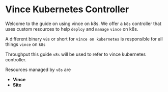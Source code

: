 # Vince Kubernetes Controller

Welcome to the guide on using vince on k8s. We offer a `k8s` controller that uses
custom resources to help `deploy` and `manage` `vince` on k8s.

A different binary `v8s` or short for `vince on kubernetes` is responsible for all 
things `vince` on `k8s`

Throughput this guide `v8s` will be used to refer to vince kubernetes controller.

Resources managed by `v8s` are 

- **Vince**
- **Site**
